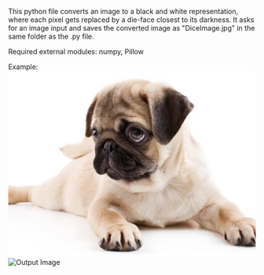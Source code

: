 This python file converts an image to a black and white representation, where each pixel gets replaced by a die-face closest to its darkness. 
It asks for an image input and saves the converted image as "DiceImage.jpg" in the same folder as the .py file.

Required external modules: numpy, Pillow

Example:
![Input Image](/Examples/dog.jpg)
![Output Image](/Examples/dogDiceImage.jpg)

